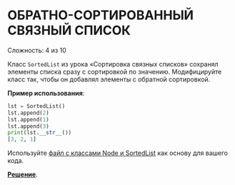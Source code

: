 # ОБРАТНО-СОРТИРОВАННЫЙ СВЯЗНЫЙ СПИСОК

Сложность: 4 из 10

Класс `SortedList` из урока «Сортировка связных списков» сохранял элементы списка сразу с сортировкой по значению. Модифицируйте класс так, чтобы он добавлял элементы с обратной сортировкой.

**Пример использования**:

```python
lst = SortedList()
lst.append(2)
lst.append(1)
lst.append(3)
print(lst.__str__())
[3, 2, 1]
```

Используйте [файл с классами Node и SortedList](initial.py) как основу для вашего кода.

**[Решение](reverse_sort.py)**.
